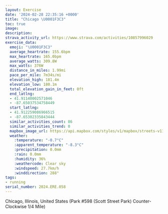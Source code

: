 ```yaml
---
layout: Exercise
date: '2024-02-28 22:35:16 +0000'
title: "Chicago \U0001F3C3"
toc: true
image:
description:
strava_activity_url: https://www.strava.com/activities/10857996029
exercise_data:
  emoji: "\U0001F3C3"
  average_heartrate: 155.6bpm
  max_heartrate: 165.0bpm
  average_watts: 309.8W
  max_watts: 376W
  distance_in_miles: 1.99mi
  pace_per_mile: 7m34s/mi
  elevation_high: 181.4m
  elevation_low: 180.1m
  total_elevation_gain_in_feet: 0ft
  end_latlng:
  - 41.91140002571046
  - -87.65037534758449
  start_latlng:
  - 41.912259086966515
  - -87.65302335843444
  similar_activities_count: 86
  similar_activities_trend: 0
  mapbox_image_url: https://api.mapbox.com/styles/v1/mapbox/streets-v11/static/path-5+787af2-1.0(g%7Bx~Fbl~uO%3FiAMqADMXk%40b%40g%40v%40kALcAFyALqBBAZ%3FEkE%3FmDEmAAiA%40o%40EeBDm%40Co%40%40m%40C_A%3FcAFMLEZD%5CAn%40%40HBBDBR%40d%40Aj%40B%60%40CzABXDTLRHFVH~%40%3FXETKT%5BDc%40GyCAOKUMSSIw%40Bk%40FKDMNITC%5E%40dCD%60%40BNFJNNPDb%40%3Fz%40GTMP%5B%40a%40AiCEc%40IUUSSE%5B%3Fy%40JQFMNIRALBrCB%60%40DTRVNFrACLARMPYDOEqDI_%40QWKEKCm%40%3Fe%40FWHORK%5CAXBd%40BzBDLLRNLRDvAGTQR%5B%40e%40G%7DCCOKUGIQKYCa%40DgA%3FQEWMUF%5BCs%40%40GBCDAb%40Dv%40%40rBDjAGfA%3F%7C%40Dr%40%3F~K%3FXCBS%40EV%3FfA),pin-s-s+e5b22e(-87.65138,41.91172),pin-s-f+89ae00(-87.64868999999997,41.91099999999999)/auto/800x800?access_token=pk.eyJ1Ijoiam9zaGJlY2ttYW4iLCJhIjoiY205eWR2aDd1MWZ6djJrbXc4a3M0bWZleiJ9.XiG9OWkNcZk2QzjJbxLB4A
  weather:
    :temperature: "-0.7°C"
    :apparent_temperature: "-8.3°C"
    :precipitation: 0.0mm
    :rain: 0.0mm
    :humidity: 36%
    :weathercode: Clear sky
    :windspeed: 27.7km/h
    :winddirection: 288°
tags:
- running
serial_number: 2024.ERE.058
---
```

Chicago, Illinois, United States (Park #598 (Scott Street Park) Counter-Clockwise 1/4 Mile)
